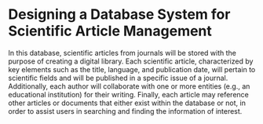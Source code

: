 # Designing a Database System for Scientific Article Management

In this database, scientific articles from journals will be stored with the purpose of creating a digital library. Each scientific article, characterized by key elements such as the title, language, and publication date, will pertain to scientific fields and will be published in a specific issue of a journal. Additionally, each author will collaborate with one or more entities (e.g., an educational institution) for their writing. Finally, each article may reference other articles or documents that either exist within the database or not, in order to assist users in searching and finding the information of interest.
